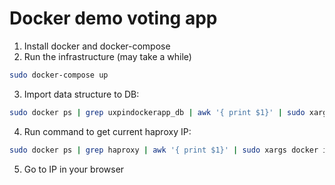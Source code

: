 # Docker demo voting app

1. Install docker and docker-compose
2. Run the infrastructure (may take a while)
```bash
sudo docker-compose up
```
3. Import data structure to DB:
```bash
sudo docker ps | grep uxpindockerapp_db | awk '{ print $1}' | sudo xargs docker inspect --format '{{ .NetworkSettings.IPAddress }}' | xargs -I %  sh -c 'mysql -uadmin --password=adminPass -h % app < structure.sql'
```
4. Run command to get current haproxy IP:
```bash
sudo docker ps | grep haproxy | awk '{ print $1}' | sudo xargs docker inspect --format '{{ .NetworkSettings.IPAddress }}' 

```
5. Go to IP in your browser
